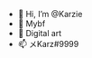 - 👋 Hi, I’m @Karzie
- 👀 Mybf
- 💞️ Digital art
- 📫 メKarz#9999

<!---
Karzie/Karzie is a ✨ special ✨ repository because its `README.md` (this file) appears on your GitHub profile.
You can click the Preview link to take a look at your changes.
--->

